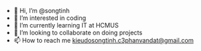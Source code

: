 - 👋 Hi, I’m @songtinh
- 👀 I’m interested in coding
- 🌱 I’m currently learning IT at HCMUS
- 💞️ I’m looking to collaborate on doing projects
- 📫 How to reach me kieudosongtinh.c3phanvandat@gmail.com

<!---
songtinh/songtinh is a ✨ special ✨ repository because its `README.md` (this file) appears on your GitHub profile.
You can click the Preview link to take a look at your changes.
--->
